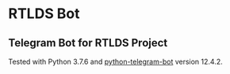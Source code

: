 # RTLDS Bot
## Telegram Bot for RTLDS Project

<p>Tested with Python 3.7.6 and <a href="https://github.com/python-telegram-bot/python-telegram-bot">python-telegram-bot</a> version 12.4.2.</p>
